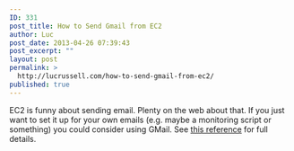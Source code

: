 ```yaml
---
ID: 331
post_title: How to Send Gmail from EC2
author: Luc
post_date: 2013-04-26 07:39:43
post_excerpt: ""
layout: post
permalink: >
  http://lucrussell.com/how-to-send-gmail-from-ec2/
published: true
---
```

EC2 is funny about sending email. Plenty on the web about that. If you just want to set it up for your own emails (e.g. maybe a monitoring script or something) you could consider using GMail. See <a href="http://www.absolutelytech.com/2010/07/17/howto-configure-msmtp-to-work-with-gmail-on-linux/" title="absolutelytech.com">this reference</a> for full details.